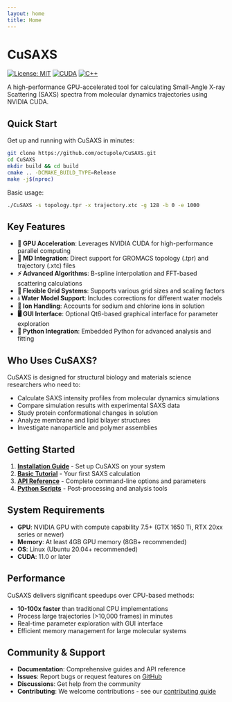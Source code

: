 ```yaml
---
layout: home
title: Home
---
```


# CuSAXS

[![License: MIT](https://img.shields.io/badge/License-MIT-yellow.svg)](https://opensource.org/licenses/MIT)
[![CUDA](https://img.shields.io/badge/CUDA-11.0+-green.svg)](https://developer.nvidia.com/cuda-downloads)
[![C++](https://img.shields.io/badge/C++-14-blue.svg)](https://isocpp.org/)

A high-performance GPU-accelerated tool for calculating Small-Angle X-ray Scattering (SAXS) spectra from molecular dynamics trajectories using NVIDIA CUDA.

## Quick Start

Get up and running with CuSAXS in minutes:

```bash
git clone https://github.com/octupole/CuSAXS.git
cd CuSAXS
mkdir build && cd build
cmake .. -DCMAKE_BUILD_TYPE=Release
make -j$(nproc)
```

Basic usage:
```bash
./CuSAXS -s topology.tpr -x trajectory.xtc -g 128 -b 0 -e 1000
```

## Key Features

- **🚀 GPU Acceleration**: Leverages NVIDIA CUDA for high-performance parallel computing
- **🧬 MD Integration**: Direct support for GROMACS topology (.tpr) and trajectory (.xtc) files
- **⚡ Advanced Algorithms**: B-spline interpolation and FFT-based scattering calculations
- **🔧 Flexible Grid Systems**: Supports various grid sizes and scaling factors
- **💧 Water Model Support**: Includes corrections for different water models
- **🧪 Ion Handling**: Accounts for sodium and chlorine ions in solution
- **🖥️ GUI Interface**: Optional Qt6-based graphical interface for parameter exploration
- **🐍 Python Integration**: Embedded Python for advanced analysis and fitting

## Who Uses CuSAXS?

CuSAXS is designed for structural biology and materials science researchers who need to:
- Calculate SAXS intensity profiles from molecular dynamics simulations
- Compare simulation results with experimental SAXS data
- Study protein conformational changes in solution
- Analyze membrane and lipid bilayer structures
- Investigate nanoparticle and polymer assemblies

## Getting Started

1. **[Installation Guide](about#installation)** - Set up CuSAXS on your system
2. **[Basic Tutorial](tutorials)** - Your first SAXS calculation
3. **[API Reference](api)** - Complete command-line options and parameters
4. **[Python Scripts](tutorials/python-analysis)** - Post-processing and analysis tools

## System Requirements

- **GPU**: NVIDIA GPU with compute capability 7.5+ (GTX 1650 Ti, RTX 20xx series or newer)
- **Memory**: At least 4GB GPU memory (8GB+ recommended)
- **OS**: Linux (Ubuntu 20.04+ recommended)
- **CUDA**: 11.0 or later

## Performance

CuSAXS delivers significant speedups over CPU-based methods:
- **10-100x faster** than traditional CPU implementations
- Process large trajectories (>10,000 frames) in minutes
- Real-time parameter exploration with GUI interface
- Efficient memory management for large molecular systems

## Community & Support

- **Documentation**: Comprehensive guides and API reference
- **Issues**: Report bugs or request features on [GitHub](https://github.com/your-username/CuSAXS/issues)
- **Discussions**: Get help from the community
- **Contributing**: We welcome contributions - see our [contributing guide](about#contributing)
